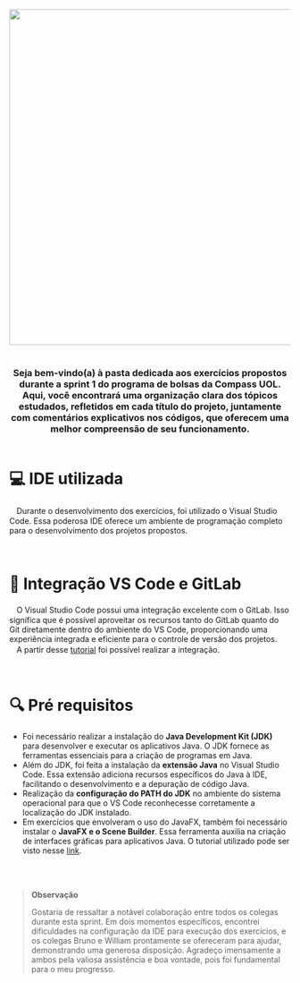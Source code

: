 <div align = "center">

<img src="https://gitlab.com/letsquicia/compass/-/raw/main/images/logoexercicios.JPG" width="600px"/>
<br>
<br>
</div>

<h3 align = "center">

Seja bem-vindo(a) à pasta dedicada aos exercícios propostos durante a sprint 1 do programa de bolsas da Compass UOL. Aqui, você encontrará uma organização clara dos tópicos estudados, refletidos em cada título do projeto, juntamente com comentários explicativos nos códigos, que oferecem uma melhor compreensão de seu funcionamento.
<br>
<br>

#
</h3>

# 💻 IDE utilizada
ㅤDurante o desenvolvimento dos exercícios, foi utilizado o Visual Studio Code. Essa poderosa IDE oferece um ambiente de programação completo para o desenvolvimento dos projetos propostos. 

<br>

# 🦊 Integração VS Code e GitLab
ㅤO Visual Studio Code possui uma integração excelente com o GitLab. Isso significa que é possível aproveitar os recursos tanto do GitLab quanto do Git diretamente dentro do ambiente do VS Code, proporcionando uma experiência integrada e eficiente para o controle de versão dos projetos.<br>
ㅤA partir desse [tutorial](https://www.youtube.com/watch?v=Mw6dl57LHOU&ab_channel=JaviMata) foi possível realizar a integração.

<br>

# 🔍 Pré requisitos
* Foi necessário realizar a instalação do **Java Development Kit (JDK)** para desenvolver e executar os aplicativos Java. O JDK fornece as ferramentas essenciais para a criação de programas em Java.
* Além do JDK, foi feita a instalação da **extensão Java** no Visual Studio Code. Essa extensão adiciona recursos específicos do Java à IDE, facilitando o desenvolvimento e a depuração de código Java.
* Realização da **configuração do PATH do JDK** no ambiente do sistema operacional para que o VS Code reconhecesse corretamente a localização do JDK instalado.
* Em exercícios que envolveram o uso do JavaFX, também foi necessário instalar o **JavaFX e o Scene Builder**. Essa ferramenta auxilia na criação de interfaces gráficas para aplicativos Java. 
O tutorial utilizado pode ser visto nesse [link](https://www.youtube.com/watch?v=A_fF7fl2lAs&t=148s&ab_channel=AcademiadosDevs). 

<br>

<br>

>**Observação**
>
>Gostaria de ressaltar a notável colaboração entre todos os colegas durante esta sprint. Em dois momentos específicos, encontrei dificuldades na configuração da IDE para execução dos exercícios, e os colegas Bruno e William prontamente se ofereceram para ajudar, demonstrando uma generosa disposição. Agradeço imensamente a ambos pela valiosa assistência e boa vontade, pois foi fundamental para o meu progresso. 